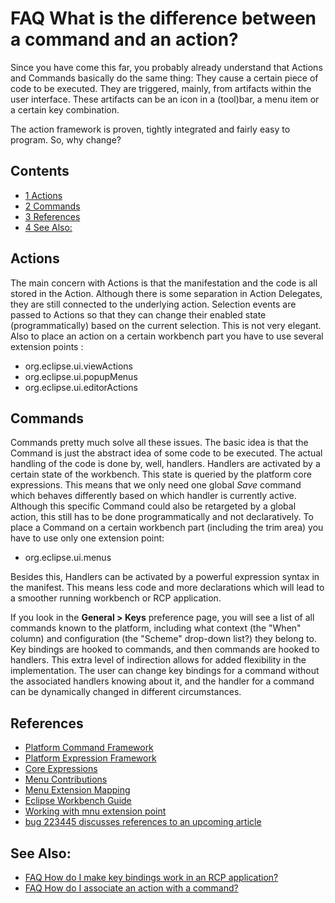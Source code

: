 

FAQ What is the difference between a command and an action?
===========================================================

Since you have come this far, you probably already understand that Actions and Commands basically do the same thing: They cause a certain piece of code to be executed. They are triggered, mainly, from artifacts within the user interface. These artifacts can be an icon in a (tool)bar, a menu item or a certain key combination.

The action framework is proven, tightly integrated and fairly easy to program. So, why change?

Contents
--------

*   [1 Actions](#Actions)
*   [2 Commands](#Commands)
*   [3 References](#References)
*   [4 See Also:](#See-Also:)

Actions
-------

The main concern with Actions is that the manifestation and the code is all stored in the Action. Although there is some separation in Action Delegates, they are still connected to the underlying action. Selection events are passed to Actions so that they can change their enabled state (programmatically) based on the current selection. This is not very elegant. Also to place an action on a certain workbench part you have to use several extension points :

*   org.eclipse.ui.viewActions
*   org.eclipse.ui.popupMenus
*   org.eclipse.ui.editorActions

Commands
--------

Commands pretty much solve all these issues. The basic idea is that the Command is just the abstract idea of some code to be executed. The actual handling of the code is done by, well, handlers. Handlers are activated by a certain state of the workbench. This state is queried by the platform core expressions. This means that we only need one global _Save_ command which behaves differently based on which handler is currently active. Although this specific Command could also be retargeted by a global action, this still has to be done programmatically and not declaratively. To place a Command on a certain workbench part (including the trim area) you have to use only one extension point:

*   org.eclipse.ui.menus

Besides this, Handlers can be activated by a powerful expression syntax in the manifest. This means less code and more declarations which will lead to a smoother running workbench or RCP application.

If you look in the **General > Keys** preference page, you will see a list of all commands known to the platform, including what context (the "When" column) and configuration (the "Scheme" drop-down list?) they belong to. Key bindings are hooked to commands, and then commands are hooked to handlers. This extra level of indirection allows for added flexibility in the implementation. The user can change key bindings for a command without the associated handlers knowing about it, and the handler for a command can be dynamically changed in different circumstances.

References
----------

*   [Platform Command Framework](http://wiki.eclipse.org/Platform_Command_Framework)
*   [Platform Expression Framework](http://wiki.eclipse.org/Platform_Expression_Framework)
*   [Core Expressions](http://wiki.eclipse.org/Command_Core_Expressions)
*   [Menu Contributions](http://wiki.eclipse.org/Menu_Contributions)
*   [Menu Extension Mapping](http://wiki.eclipse.org/Menus_Extension_Mapping)
*   [Eclipse Workbench Guide](https://help.eclipse.org/help33/index.jsp?topic=/org.eclipse.platform.doc.isv/guide/workbench.htm)
*   [Working with mnu extension point](http://blog.rcp-company.com/2007/06/working-with-menus-extension-point.html)
*   [bug 223445 discusses references to an upcoming article](https://bugs.eclipse.org/bugs/show_bug.cgi?id=223445)

See Also:
---------

*   [FAQ How do I make key bindings work in an RCP application?](./FAQ_How_do_I_make_key_bindings_work_in_an_RCP_application.md "FAQ How do I make key bindings work in an RCP application?")
*   [FAQ How do I associate an action with a command?](./FAQ_How_do_I_associate_an_action_with_a_command.md "FAQ How do I associate an action with a command?")

